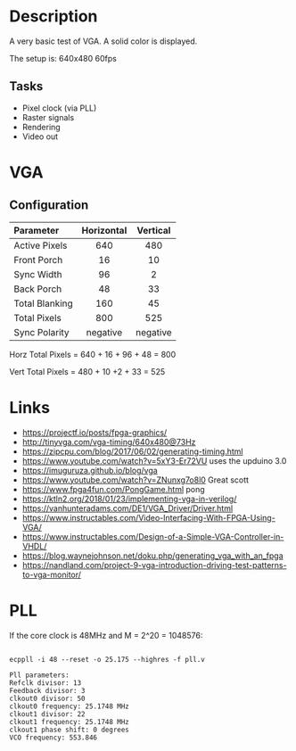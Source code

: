 # Description
A very basic test of VGA. A solid color is displayed.

The setup is: 640x480 60fps

## Tasks
- Pixel clock (via PLL)
- Raster signals
- Rendering
- Video out

# VGA

## Configuration

| Parameter	| Horizontal | Vertical    |
| :---	         | :---:    | :---:    |
| Active Pixels	 | 640      | 480      |
| Front Porch    | 16       | 10       |
| Sync Width     | 96       | 2        |
| Back Porch     | 48       | 33       |
| Total Blanking | 160      | 45       |
| Total Pixels   | 800      | 525      |
| Sync Polarity  | negative | negative |

Horz Total Pixels = 640 + 16 + 96 + 48 = 800

Vert Total Pixels = 480 + 10 +2 + 33 = 525


# Links
- https://projectf.io/posts/fpga-graphics/
- http://tinyvga.com/vga-timing/640x480@73Hz
- https://zipcpu.com/blog/2017/06/02/generating-timing.html 
- https://www.youtube.com/watch?v=5xY3-Er72VU uses the upduino 3.0
- https://imuguruza.github.io/blog/vga
- https://www.youtube.com/watch?v=ZNunxg7o8l0  Great scott
- https://www.fpga4fun.com/PongGame.html  pong
- https://ktln2.org/2018/01/23/implementing-vga-in-verilog/
- https://vanhunteradams.com/DE1/VGA_Driver/Driver.html
- https://www.instructables.com/Video-Interfacing-With-FPGA-Using-VGA/
- https://www.instructables.com/Design-of-a-Simple-VGA-Controller-in-VHDL/
- https://blog.waynejohnson.net/doku.php/generating_vga_with_an_fpga
- https://nandland.com/project-9-vga-introduction-driving-test-patterns-to-vga-monitor/ 
 

# PLL

If the core clock is 48MHz and M = 2^20 = 1048576:
```

ecppll -i 48 --reset -o 25.175 --highres -f pll.v

Pll parameters:
Refclk divisor: 13
Feedback divisor: 3
clkout0 divisor: 50
clkout0 frequency: 25.1748 MHz
clkout1 divisor: 22
clkout1 frequency: 25.1748 MHz
clkout1 phase shift: 0 degrees
VCO frequency: 553.846


